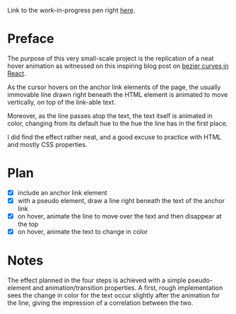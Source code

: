 Link to the work-in-progress pen right [here]().

# Preface
The purpose of this very small-scale project is the replication of a neat hover animation as witnessed on this inspiring blog post on [bezier curves in React]().

As the cursor hovers on the anchor link elements of the page, the usually immovable line drawn right beneath the HTML element is animated to move vertically, on top of the link-able text.

Moreover, as the line passes atop the text, the text itself is animated in color, changing from its default hue to the hue the line has in the first place.

I did find the effect rather neat, and a good excuse to practice with HTML and mostly CSS properties. 

# Plan

- [x] include an anchor link element
- [x] with a pseudo element, draw a line right beneath the text of the anchor link
- [x] on hover, animate the line to move over the text and then disappear at the top
- [x] on hover, animate the text to change in color

# Notes

The effect planned in the four steps is achieved with a simple pseudo-element and animation/transition properties. A first, rough implementation sees the change in color for the text occur slightly after the animation for the line, giving the impression of a correlation between the two.
